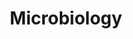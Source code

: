 ---
layout: page
title: Microbiology
description:
img: assets/img/4.jpg
importance: 3
category: Biology
related_publications: true
---
